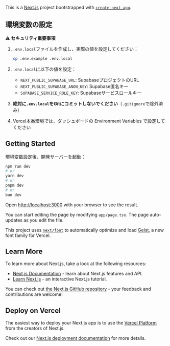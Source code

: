 This is a [Next.js](https://nextjs.org) project bootstrapped with [`create-next-app`](https://nextjs.org/docs/app/api-reference/cli/create-next-app).

## 環境変数の設定

**⚠️ セキュリティ重要事項**

1. `.env.local`ファイルを作成し、実際の値を設定してください：
   ```bash
   cp .env.example .env.local
   ```

2. `.env.local`に以下の値を設定：
   - `NEXT_PUBLIC_SUPABASE_URL`: SupabaseプロジェクトのURL
   - `NEXT_PUBLIC_SUPABASE_ANON_KEY`: Supabase匿名キー
   - `SUPABASE_SERVICE_ROLE_KEY`: Supabaseサービスロールキー

3. **絶対に`.env.local`をGitにコミットしないでください**（`.gitignore`で除外済み）

4. Vercel本番環境では、ダッシュボードの Environment Variables で設定してください

## Getting Started

環境変数設定後、開発サーバーを起動：

```bash
npm run dev
# or
yarn dev
# or
pnpm dev
# or
bun dev
```

Open [http://localhost:3000](http://localhost:3000) with your browser to see the result.

You can start editing the page by modifying `app/page.tsx`. The page auto-updates as you edit the file.

This project uses [`next/font`](https://nextjs.org/docs/app/building-your-application/optimizing/fonts) to automatically optimize and load [Geist](https://vercel.com/font), a new font family for Vercel.

## Learn More

To learn more about Next.js, take a look at the following resources:

- [Next.js Documentation](https://nextjs.org/docs) - learn about Next.js features and API.
- [Learn Next.js](https://nextjs.org/learn) - an interactive Next.js tutorial.

You can check out [the Next.js GitHub repository](https://github.com/vercel/next.js) - your feedback and contributions are welcome!

## Deploy on Vercel

The easiest way to deploy your Next.js app is to use the [Vercel Platform](https://vercel.com/new?utm_medium=default-template&filter=next.js&utm_source=create-next-app&utm_campaign=create-next-app-readme) from the creators of Next.js.

Check out our [Next.js deployment documentation](https://nextjs.org/docs/app/building-your-application/deploying) for more details.

